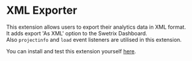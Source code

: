 # XML Exporter
This extension allows users to export their analytics data in XML format.\
It adds export 'As XML' option to the Swetrix Dashboard.\
Also `projectinfo` and `load` event listeners are utilised in this extension.

You can install and test this extension yourself [here](https://marketplace.swetrix.com/extensions/f1552e4b-9a58-45f0-a8c7-432b8670185c).
